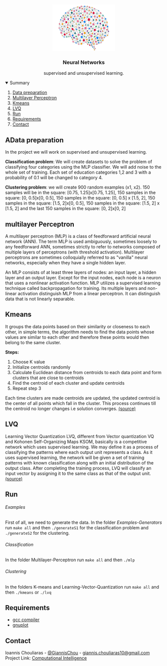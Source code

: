 <!-- PROJECT LOGO -->
<br />
<p align="center">
  <a href="https://github.com/othneildrew/Best-README-Template">
    <img src="images/logo.png" alt="Logo" width="200" height="150">
  </a>

  <h3 align="center">Neural Networks</h3>

  <p align="center">
    supervised and unsupervised learning.
  </p>
</p>



<!-- TABLE OF CONTENTS -->
<details open="open">
  <summary>Summary</summary>
  <ol>
    <li>
      <a href="#Data preparation">Data preparation</a>
    </li>
    <li>
      <a href="#multilayerPerceptron">Multilayer Perceptron</a>
    </li>
    <li><a href="#kmeans">Kmeans</a></li>
    <li><a href="#LVQ">LVQ</a></li>
    <li><a href="#run">Run</a></li>
    <li><a href="#requirements">Requirements</a></li>
    <li><a href="#contact">Contact</a></li>
  </ol>
</details>


## AData preparation
In the project we will work on supervised and unsupervised learning. 

**Classification problem**: We will create datasets to solve the problem of classifying four categories using the MLP classifier. We will add noise to the whole set of training. Each set of education categories 1,2 and 3 with a probability of 0.1 will be changed to category 4.

**Clustering problem**: we will create 900 random examples (x1, x2).
150 samples will be in the square: [0.75, 1.25]x[0.75, 1.25], 
150 samples in the square: [0, 0.5]x[0, 0.5],
150 samples in the square: [0, 0.5] x [1.5, 2],
150 samples in the square: [1.5, 2]x[0, 0.5],
150 samples in the square: [1.5, 2] x [1.5, 2]
and the last 150 samples in the square: [0, 2]x[0, 2]

## multilayer Perceptron
A multilayer perceptron (MLP) is a class of feedforward artificial neural network (ANN). The term MLP is used ambiguously, sometimes loosely to any feedforward ANN, sometimes strictly to refer to networks composed of multiple layers of perceptrons (with threshold activation). Multilayer perceptrons are sometimes colloquially referred to as "vanilla" neural networks, especially when they have a single hidden layer.

An MLP consists of at least three layers of nodes: an input layer, a hidden layer and an output layer. Except for the input nodes, each node is a neuron that uses a nonlinear activation function. MLP utilizes a supervised learning technique called backpropagation for training. Its multiple layers and non-linear activation distinguish MLP from a linear perceptron. It can distinguish data that is not linearly separable.

## Kmeans 
It groups the data points based on their similarity or closeness to each other, in simple terms, the algorithm needs to find the data points whose values are similar to each other and therefore these points would then belong to the same cluster.

**Steps:**
1. Choose K value
2. Initialize centroids randomly
3. Calculate Euclidean distance from centroids to each data point and form clusters that are close to centroids
4. Find the centroid of each cluster and update centroids
5. Repeat step 3

Each time clusters are made centroids are updated, the updated centroid is the center of all points which fall in the cluster. This process continues till the centroid no longer changes i.e solution converges. [(source)](https://www.analyticsvidhya.com/blog/2021/02/simple-explanation-to-understand-k-means-clustering/)

## LVQ
Learning Vector Quantization LVQ, different from Vector quantization VQ and Kohonen Self-Organizing Maps KSOM, basically is a competitive network which uses supervised learning. We may define it as a process of classifying the patterns where each output unit represents a class. As it uses supervised learning, the network will be given a set of training patterns with known classification along with an initial distribution of the output class. After completing the training process, LVQ will classify an input vector by assigning it to the same class as that of the output unit. [(source)](https://www.tutorialspoint.com/artificial_neural_network/artificial_neural_network_learning_vector_quantization.htm)

## Run

###### Examples
First of all, we need to generate the data. In the folder *Examples-Generators* run `make all` and then `./generateS1` for the classification problem and `./generateS2` for the clustering.

###### Classification

In the folder Multilayer-Perceptron run `make all` and then `./mlp` 

###### Clustering

In the folders K-means and Learning-Vector-Quantization run `make all` and then `./kmeans` or `./lvq`

## Requirements
* [gcc compiler](https://gcc.gnu.org/)
* [gnuplot](http://www.gnuplot.info/)


## Contact
Ioannis Chouliaras - [@GiannisChou](https://twitter.com/GiannisChou) - giannis.chouliaras10@gmail.com
Project Link: [Computational Intelligence](https://github.com/GiannisChouliaras/Computational_Intelligence--MYE035)
